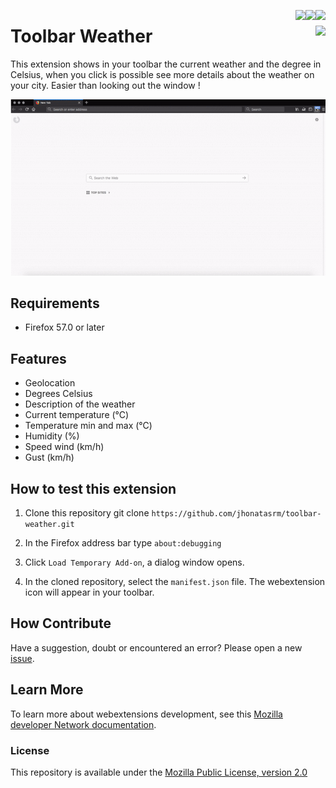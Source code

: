 [<img align="right" src="https://img.shields.io/github/issues/jhonatasrm/toolbar-weather.svg">](https://img.shields.io/github/issues/jhonatasrm/toolbar-weather.svg)
[<img align="right" src="https://img.shields.io/github/license/jhonatasrm/toolbar-weather.svg">](https://img.shields.io/github/license/jhonatasrm/toolbar-weather.svg)
[<img align="right" src="https://img.shields.io/github/release/jhonatasrm/toolbar-weather.svg">](https://img.shields.io/github/release/jhonatasrm/toolbar-weather.svg)



# Toolbar Weather [<img align="right" src="https://addons.cdn.mozilla.net/static/img/addons-buttons/AMO-button_2.png">](https://addons.mozilla.org/en-US/firefox/addon/toolbar-weather/)

This extension shows in your toolbar the current weather and the degree in Celsius, when you click is possible see more details about the weather on your city. Easier than looking out the window !

![Toolbar Weather Screenshot](toolbar-weather.gif)

## Requirements
* Firefox 57.0 or later

## Features
* Geolocation
* Degrees Celsius
* Description of the weather
* Current temperature (°C)
* Temperature min and max (°C)
* Humidity (%)
* Speed wind (km/h)
* Gust (km/h)

## How to test this extension

1. Clone this repository git clone ```https://github.com/jhonatasrm/toolbar-weather.git```

2. In the Firefox address bar type ```about:debugging```

3. Click ```Load Temporary Add-on```, a dialog window opens.

4. In the cloned repository, select the ```manifest.json``` file. The webextension icon will appear in your toolbar.

## How Contribute

Have a suggestion, doubt or encountered an error? Please open a new [issue](https://github.com/jhonatasrm/toolbar-weather/issues).

## Learn More
To learn more about webextensions development, see this [Mozilla developer Network documentation](https://developer.mozilla.org/en-US/Add-ons/WebExtensions).

### License
This repository is available under the [Mozilla Public License, version 2.0](https://github.com/jhonatasrm/toolbar-weather/blob/master/LICENSE)
